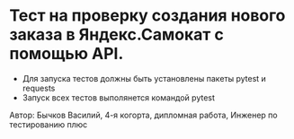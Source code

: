 ﻿# Тест на проверку создания нового заказа в Яндекс.Самокат с помощью API.
- Для запуска тестов должны быть установлены пакеты pytest и requests
- Запуск всех тестов выполянется командой pytest

Автор: Бычков Василий, 4-я когорта, дипломная работа, Инженер по тестированию плюс